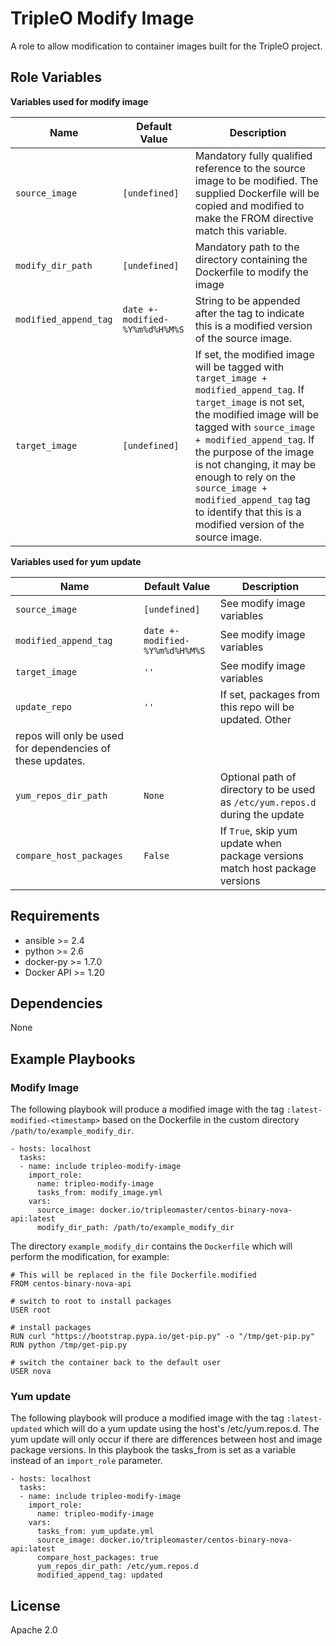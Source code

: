 # TripleO Modify Image #

A role to allow modification to container images built for the TripleO project.

## Role Variables ##

**Variables used for modify image**

| Name              | Default Value       | Description          |
|-------------------|---------------------|----------------------|
| `source_image` | `[undefined]` | Mandatory fully qualified reference to the source image to be modified. The supplied Dockerfile will be copied and modified to make the FROM directive match this variable. |
| `modify_dir_path` | `[undefined]` | Mandatory path to the directory containing the Dockerfile to modify the image |
| `modified_append_tag` | `date +-modified-%Y%m%d%H%M%S` | String to be appended after the tag to indicate this is a modified version of the source image. |
| `target_image` | `[undefined]` | If set, the modified image will be tagged with `target_image + modified_append_tag`. If `target_image` is not set, the modified image will be tagged with `source_image + modified_append_tag`. If the purpose of the image is not changing, it may be enough to rely on the `source_image + modified_append_tag` tag to identify that this is a modified version of the source image. |


**Variables used for yum update**

| Name              | Default Value       | Description          |
|-------------------|---------------------|----------------------|
| `source_image` | `[undefined]` | See modify image variables |
| `modified_append_tag` | `date +-modified-%Y%m%d%H%M%S` | See modify image variables |
| `target_image` | `''` | See modify image variables |
| `update_repo` | `''` | If set, packages from this repo will be updated. Other
repos will only be used for dependencies of these updates.|
| `yum_repos_dir_path` | `None` | Optional path of directory to be used as `/etc/yum.repos.d` during the update |
| `compare_host_packages` | `False` | If `True`, skip yum update when package versions match host package versions |

## Requirements ##

 - ansible >= 2.4
 - python >= 2.6
 - docker-py >= 1.7.0
 - Docker API >= 1.20

## Dependencies ##

None

## Example Playbooks ##

### Modify Image ###

The following playbook will produce a modified image with the tag
`:latest-modified-<timestamp>` based on the Dockerfile in the custom directory
`/path/to/example_modify_dir`.

    - hosts: localhost
      tasks:
      - name: include tripleo-modify-image
        import_role:
          name: tripleo-modify-image
          tasks_from: modify_image.yml
        vars:
          source_image: docker.io/tripleomaster/centos-binary-nova-api:latest
          modify_dir_path: /path/to/example_modify_dir

The directory `example_modify_dir` contains the `Dockerfile` which will perform
the modification, for example:

    # This will be replaced in the file Dockerfile.modified
    FROM centos-binary-nova-api

    # switch to root to install packages
    USER root

    # install packages
    RUN curl "https://bootstrap.pypa.io/get-pip.py" -o "/tmp/get-pip.py"
    RUN python /tmp/get-pip.py

    # switch the container back to the default user
    USER nova

### Yum update ###

The following playbook will produce a modified image with the tag
`:latest-updated` which will do a yum update using the host's /etc/yum.repos.d.
The yum update will only occur if there are differences between host and image
package versions. In this playbook the tasks_from is set as a variable instead
of an `import_role` parameter.

    - hosts: localhost
      tasks:
      - name: include tripleo-modify-image
        import_role:
          name: tripleo-modify-image
        vars:
          tasks_from: yum_update.yml
          source_image: docker.io/tripleomaster/centos-binary-nova-api:latest
          compare_host_packages: true
          yum_repos_dir_path: /etc/yum.repos.d
          modified_append_tag: updated

## License ##

Apache 2.0
